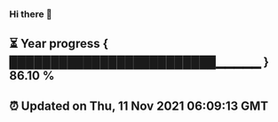 ### Hi there 👋
⏳ Year progress { █████████████████████████▁▁▁▁▁ } 86.10 %
---
⏰ Updated on Thu, 11 Nov 2021 06:09:13 GMT
---
